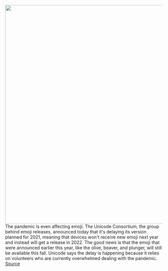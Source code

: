 <img src='https://cdn.vox-cdn.com/thumbor/MSoXNfYbAxYBqSUurBSnTgh7G50=/0x0:560x300/1200x800/filters:focal(236x106:324x194)/cdn.vox-cdn.com/uploads/chorus_image/image/66628415/upside-down-face.0.0.png' width='700px' /><br/>
The pandemic is even affecting emoji. The Unicode Consortium, the group behind emoji releases, announced today that it's delaying its version planned for 2021, meaning that devices won't receive new emoji next year and instead will get a release in 2022. The good news is that the emoji that were announced earlier this year, like the olive, beaver, and plunger, will still be available this fall. Unicode says the delay is happening because it relies on volunteers who are currently overwhelmed dealing with the pandemic.
<a href='https://www.theverge.com/2020/4/9/21214865/unicode-emoji-delay-2022-android-ios-mobile-release'> Source <a/>